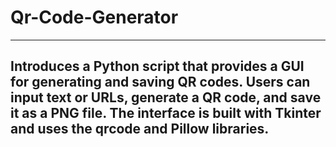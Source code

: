 # Qr-Code-Generator
---

Introduces a Python script that provides a GUI for generating and saving QR codes. Users can input text or URLs, generate a QR code, and save it as a PNG file. The interface is built with Tkinter and uses the qrcode and Pillow libraries.
---


